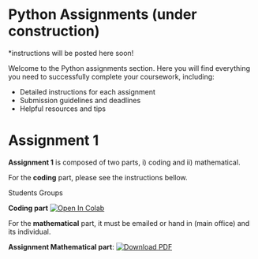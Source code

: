 # Python Assignments (under construction)
*instructions will be posted here soon! 

Welcome to the Python assignments section. Here you will find everything you need to successfully complete your coursework, including:
- Detailed instructions for each assignment
- Submission guidelines and deadlines
- Helpful resources and tips

# Assignment 1
**Assignment 1** is composed of two parts, i) coding and ii) mathematical. <br>

For the **coding** part, please see the instructions bellow. 

Students Groups


**Coding part** [![Open In Colab](https://colab.research.google.com/assets/colab-badge.svg)](
https://colab.research.google.com/github/ChemAI-Lab/Math4Chem/blob/main/website/Lecture_Notes/Notes/Coding/intro_python.ipynb
) 

For the **mathematical** part, it must be emailed or hand in (main office) and its individual. 

**Assignment Mathematical part**: [![Download PDF](https://img.shields.io/badge/Download_PDF-Click_Here-blue.svg)](https://github.com/ChemAI-Lab/Math4Chem/raw/main/website/Quizzes/Quiz_3.pdf)


